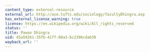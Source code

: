 ```yaml
---
content_type: external-resource
external_url: http://ase.tufts.edu/sociology/facultyDhingra.asp
has_external_license_warning: true
license: https://en.wikipedia.org/wiki/All_rights_reserved
status: ''
title: Pawan Dhingra
uid: 45a59261-35fb-41ff-80a3-bc2396cda639
wayback_url: ''
---
```

